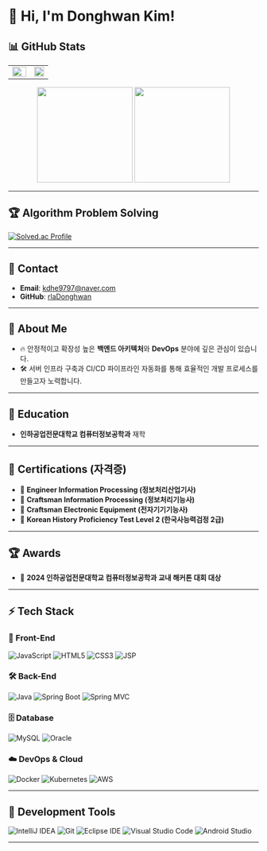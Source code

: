 
  
  # 👋 Hi, I'm **Donghwan Kim**!

## 📊 GitHub Stats

<table>
  <tr>
    <td width="55%" align="center" style="vertical-align:top;">
      <img src="https://github-readme-stats.vercel.app/api?username=rlaDonghwan&show_icons=true&theme=transparent" width="100%"/>
    </td>
    <td width="45%" align="center" style="vertical-align:top;">
      <img src="https://github-readme-stats.vercel.app/api/top-langs/?username=rlaDonghwan&layout=compact&theme=transparent" width="100%"/>
    </td>
  </tr>
</table>

<div align="center">
  <img src="https://github-readme-stats.vercel.app/api?username=kjh1130&show_icons=true&theme=transparent&bg_color=00000000&title_color=2e949f&text_color=ffffff&icon_color=2e949f&border_color=2e949f" height=192px />
  <img src="https://github-readme-stats.vercel.app/api/top-langs/?username=kjh1130&layout=compact&text_color=ffffff&title_color=2e949f&bg_color=00000000&border_color=2e949f" height=192px/>
</div>



  ---

  ## 🏆 Algorithm Problem Solving
  
  [![Solved.ac Profile](http://mazassumnida.wtf/api/v2/generate_badge?boj=kdhe9797)](https://solved.ac/kdhe9797/)
  
  ---

  ## 📩 Contact
  
  - **Email**: [kdhe9797@naver.com](mailto:kdhe9797@naver.com)  
  - **GitHub**: [rlaDonghwan](https://github.com/rlaDonghwan)
  
  ---
  


## 🚀 About Me
- 🔥 안정적이고 확장성 높은 **백엔드 아키텍처**와 **DevOps** 분야에 깊은 관심이 있습니다.
- 🛠️ 서버 인프라 구축과 CI/CD 파이프라인 자동화를 통해 효율적인 개발 프로세스를 만들고자 노력합니다.

---

## 🏫 Education
- **인하공업전문대학교 컴퓨터정보공학과** 재학

---

## 🏅 Certifications (자격증)
- 📜 **Engineer Information Processing (정보처리산업기사)**
- 📜 **Craftsman Information Processing (정보처리기능사)**
- 📜 **Craftsman Electronic Equipment (전자기기기능사)**
- 📜 **Korean History Proficiency Test Level 2 (한국사능력검정 2급)**

---

## 🏆 Awards
- 🏅 **2024 인하공업전문대학교 컴퓨터정보공학과 교내 해커톤 대회 대상**

---

## ⚡ Tech Stack

### 🎨 Front-End
![JavaScript](https://img.shields.io/badge/JavaScript-F7DF1E?style=flat&logo=javascript&logoColor=black)
![HTML5](https://img.shields.io/badge/HTML5-E34F26?style=flat&logo=html5&logoColor=white)
![CSS3](https://img.shields.io/badge/CSS3-1572B6?style=flat&logo=css3&logoColor=white)
![JSP](https://img.shields.io/badge/JSP-007396?style=flat&logo=apache&logoColor=white)

### 🛠️ Back-End
![Java](https://img.shields.io/badge/Java-007396?style=flat&logo=openjdk&logoColor=white)
![Spring Boot](https://img.shields.io/badge/Spring%20Boot-6DB33F?style=flat&logo=springboot&logoColor=white)
![Spring MVC](https://img.shields.io/badge/Spring%20MVC-6DB33F?style=flat&logo=spring&logoColor=white)

### 🗄️ Database
![MySQL](https://img.shields.io/badge/MySQL-4479A1?style=flat&logo=mysql&logoColor=white)
![Oracle](https://img.shields.io/badge/Oracle-F80000?style=flat&logo=oracle&logoColor=white)

### ☁️ DevOps & Cloud
![Docker](https://img.shields.io/badge/Docker-2496ED?style=flat&logo=docker&logoColor=white)
![Kubernetes](https://img.shields.io/badge/Kubernetes-326CE5?style=flat&logo=kubernetes&logoColor=white)
![AWS](https://img.shields.io/badge/AWS-232F3E?style=flat&logo=amazonaws&logoColor=white)

---

## 🔧 Development Tools
![IntelliJ IDEA](https://img.shields.io/badge/IntelliJ%20IDEA-000000.svg?&style=for-the-badge&logo=IntelliJ%20IDEA&logoColor=white)
![Git](https://img.shields.io/badge/Git-F05032.svg?&style=for-the-badge&logo=Git&logoColor=white)
![Eclipse IDE](https://img.shields.io/badge/Eclipse%20IDE-2C2255.svg?&style=for-the-badge&logo=Eclipse%20IDE&logoColor=white)
![Visual Studio Code](https://img.shields.io/badge/Visual%20Studio%20Code-007ACC.svg?&style=for-the-badge&logo=Visual%20Studio%20Code&logoColor=white)
![Android Studio](https://img.shields.io/badge/Android%20Studio-3DDC84.svg?&style=for-the-badge&logo=Android%20Studio&logoColor=white)

---


